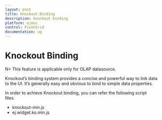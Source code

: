 ```yaml
---
layout: post
title: Knockout-Binding
description: knockout binding
platform: ejmvc
control: PivotGrid
documentation: ug
---
```


# Knockout Binding

N> This feature is applicable only for OLAP datasource.

Knockout’s binding system provides a concise and powerful way to link data to the UI. It’s generally easy and obvious to bind to simple data properties.

In order to achieve Knockout binding, you can refer the following script files.

* knockout-min.js
* ej.widget.ko.min.js



